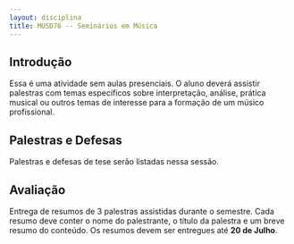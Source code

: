 ```yaml
---
layout: disciplina
title: MUSD76 -- Seminários em Música
---
```


## Introdução

Essa é uma atividade sem aulas presenciais. O aluno deverá assistir palestras com temas específicos sobre interpretação, análise, prática musical ou outros temas de interesse para a formação de um músico profissional.

## Palestras e Defesas

Palestras e defesas de tese serão listadas nessa sessão.

## Avaliação

Entrega de resumos de 3 palestras assistidas durante o semestre. Cada resumo deve conter o nome do palestrante, o título da palestra e um breve resumo do conteúdo. Os resumos devem ser entregues até **20 de Julho**.
